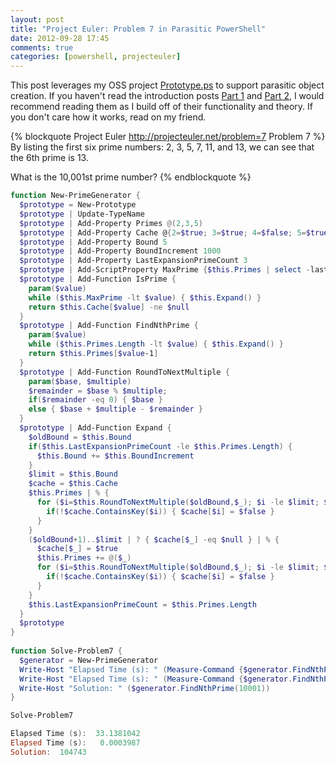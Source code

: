 ```yaml
---
layout: post
title: "Project Euler: Problem 7 in Parasitic PowerShell"
date: 2012-09-28 17:45
comments: true
categories: [powershell, projecteuler]
---
```

This post leverages my OSS project [Prototype.ps][] to support parasitic object creation. If you haven't read the introduction posts [Part 1][] and [Part 2][], I would recommend reading them as I build off of their functionality and theory. If you don't care how it works, read on my friend.

{% blockquote Project Euler http://projecteuler.net/problem=7 Problem 7 %}
By listing the first six prime numbers: 2, 3, 5, 7, 11, and 13, we can see that the 6th prime is 13.

What is the 10,001st prime number?
{% endblockquote %}

``` ps1 Solving Using a Prototypal Object
function New-PrimeGenerator {
  $prototype = New-Prototype
  $prototype | Update-TypeName
  $prototype | Add-Property Primes @(2,3,5)
  $prototype | Add-Property Cache @{2=$true; 3=$true; 4=$false; 5=$true}
  $prototype | Add-Property Bound 5
  $prototype | Add-Property BoundIncrement 1000
  $prototype | Add-Property LastExpansionPrimeCount 3
  $prototype | Add-ScriptProperty MaxPrime {$this.Primes | select -last 1}
  $prototype | Add-Function IsPrime { 
    param($value)
    while ($this.MaxPrime -lt $value) { $this.Expand() }
    return $this.Cache[$value] -ne $null
  }
  $prototype | Add-Function FindNthPrime { 
    param($value)
    while ($this.Primes.Length -lt $value) { $this.Expand() }
    return $this.Primes[$value-1]
  }
  $prototype | Add-Function RoundToNextMultiple {
    param($base, $multiple)
    $remainder = $base % $multiple;
    if($remainder -eq 0) { $base }
    else { $base + $multiple - $remainder }
  }
  $prototype | Add-Function Expand {
    $oldBound = $this.Bound
    if($this.LastExpansionPrimeCount -le $this.Primes.Length) {
      $this.Bound += $this.BoundIncrement
    }
    $limit = $this.Bound
    $cache = $this.Cache
    $this.Primes | % {
      for ($i=$this.RoundToNextMultiple($oldBound,$_); $i -le $limit; $i += $_ ) { 
        if(!$cache.ContainsKey($i)) { $cache[$i] = $false }
      }
    }
    ($oldBound+1)..$limit | ? { $cache[$_] -eq $null } | % {
      $cache[$_] = $true
      $this.Primes += @($_)
      for ($i=$this.RoundToNextMultiple($oldBound,$_); $i -le $limit; $i += $_ ) {
        if(!$cache.ContainsKey($i)) { $cache[$i] = $false }
      }
    }
    $this.LastExpansionPrimeCount = $this.Primes.Length
  }
  $prototype
}
 
function Solve-Problem7 {
  $generator = New-PrimeGenerator
  Write-Host "Elapsed Time (s): " (Measure-Command {$generator.FindNthPrime(10001)}).TotalSeconds
  Write-Host "Elapsed Time (s): " (Measure-Command {$generator.FindNthPrime(10001)}).TotalSeconds
  Write-Host "Solution: " ($generator.FindNthPrime(10001))
}

Solve-Problem7

Elapsed Time (s):  33.1381042
Elapsed Time (s):   0.0003987
Solution:  104743
```


  [Prototype.ps]: https://github.com/idavis/prototype.ps
  [Part 1]: /2012/08/prototypal-inheritance-using-powershell
  [Part 2]: /2012/08/prototypal-inheritance-using-powershell-part-two-scriptproperties